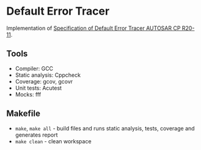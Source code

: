 # Default Error Tracer
Implementation of [Specification of Default Error Tracer AUTOSAR CP R20-11](https://www.autosar.org/fileadmin/user_upload/standards/classic/21-11/AUTOSAR_SWS_DefaultErrorTracer.pdf).

## Tools
 - Compiler: GCC
 - Static analysis: Cppcheck
 - Coverage: gcov, gcovr
 - Unit tests: Acutest
 - Mocks: fff

## Makefile
 - `make`, `make all` - build files and runs static analysis, tests, coverage and generates report
 - `make clean` - clean workspace
